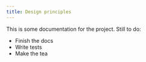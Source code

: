 ```yaml
---
title: Design principles
---
```


This is some documentation for the project. Still to do:

* Finish the docs
* Write tests
* Make the tea
